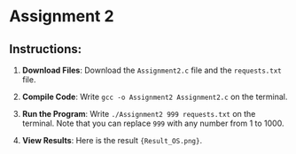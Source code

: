 # Assignment 2

## Instructions:

1. **Download Files**: Download the `Assignment2.c` file and the `requests.txt` file.

2. **Compile Code**: Write `gcc -o Assignment2 Assignment2.c` on the terminal.

3. **Run the Program**: Write `./Assignment2 999 requests.txt` on the terminal. Note that you can replace `999` with any number from 1 to 1000.

4. **View Results**: Here is the result `{Result_OS.png}`.

